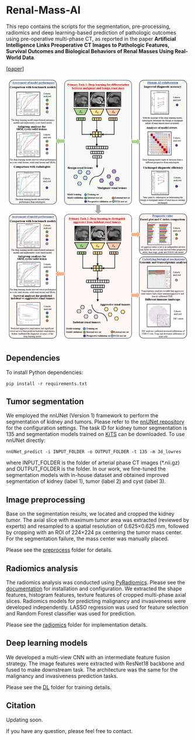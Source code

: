 [//]: # (<img width="1206" alt="image" src="https://github.com/shuowang26/renal-mass-ai/blob/main/assets/design.png">)


# Renal-Mass-AI
This repo contains the scripts for the segmentation, pre-processing, radiomics and deep learning-based prediction of pathologic outcomes using pre-operative multi-phase CT, as reported in the paper **Artificial Intelligence Links Preoperative CT Images to Pathologic Features, Survival Outcomes and Biological Behaviors of Renal Masses Using Real-World Data**.

[[paper]()]

<img width="800" alt="image" src="./assets/design.png">

## Dependencies
To install Python dependencies:

```
pip install -r requirements.txt
```

## Tumor segmentation
We employed the nnUNet (Version 1) framework to perform the segmentation of kidney and tumors. Please refer to the [nnUNet repository](https://github.com/MIC-DKFZ/nnUNet/tree/nnunetv1) for the configuration settings. The task ID for kidney tumor segmentation is 135 and segmentation models trained on [KiTS](https://kits19.grand-challenge.org/data/) can be downloaded. To use nnUNet directly:

```
nnUNet_predict -i INPUT_FOLDER -o OUTPUT_FOLDER -t 135 -m 3d_lowres
```
where INPUT_FOLDER is the folder of arterial phase CT images (*.nii.gz) and OUTPUT_FOLDER is the folder. In our work, we fine-tuned the segmentation models with in-house dataset and obtained improved segmentation of kidney (label 1), tumor (label 2) and cyst (label 3).  

## Image preprocessing
Base on the segmentation results, we located and cropped the kidney tumor. The axial slice with maximum tumor area was extracted (reviewed by experts) and resampled to a spatial resolution of 0.625×0.625 mm, followed by cropping with an ROI of 224×224 px centering the tumor mass center. For the segmentation failure, the mass center was manually placed. 

Please see the [preprocess](./preprocess) folder for details. 


## Radiomics analysis
The radiomics analysis was conducted using [PyRadiomics](https://github.com/AIM-Harvard/pyradiomics). Please see the [documentation](https://pyradiomics.readthedocs.io/en/latest/installation.html) for installation and configuration. 
We extracted the shape features, histogram features, texture features of cropped multi-phase axial slices. Radiomics models for predicting malignancy and invasiveness were developed independently. LASSO regression was used for feature selection and Random Forest classifier was used for prediction. 

Please see the [radiomics](./radiomics) folder for implementation details. 

## Deep learning models
We developed a multi-view CNN with an intermediate feature fusion strategy. The image features were extracted with ResNet18 backbone and fused to make downstream task. The architecture was the same for the malignancy and invasiveness prediction tasks. 

Please see the [DL](./DL) folder for training details. 


## Citation
Updating soon.

If you have any question, please feel free to contact.

